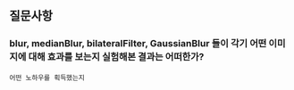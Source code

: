 
## 질문사항
### blur, medianBlur, bilateralFilter, GaussianBlur 들이 각기 어떤 이미지에 대해 효과를 보는지 실험해본 결과는 어떠한가?
    어떤 노하우를 획득했는지